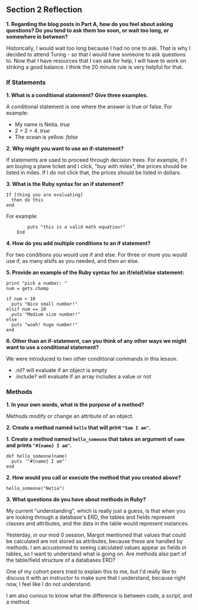 ## Section 2 Reflection

**1. Regarding the blog posts in Part A, how do you feel about asking questions? Do you tend to ask them too soon, or wait too long, or somewhere in between?**  

Historically, I would wait too long because I had no one to ask. That is why I decided to attend Turing - so that I would have someone to ask questions to. Now that I have resources that I can ask for help, I will have to work on striking a good balance. I think the 20 minute rule is very helpful for that.

### If Statements

**1. What is a conditional statement? Give three examples.**  

A conditional statement is one where the answer is true or false. For example:
- My name is Netia. *true*
- 2 + 2 = 4. *true*
- The ocean is yellow. *false*

**2. Why might you want to use an if-statement?**  

If statements are used to proceed through decision trees. For example, if I am buying a plane ticket and I click, "buy with miles", the prices should be listed in miles. If I do not click that, the prices should be listed in dollars.

**3. What is the Ruby syntax for an if statement?**  

```
If [thing you are evaluating]
  then do this
end
```

For example:

``` If 2+2 == 4
        puts "this is a valid math equation!"
    End
```

**4. How do you add multiple conditions to an if statement?**  

For two conditions you would use if and else. For three or more you would use if, as many elsifs as you needed, and then an else.

**5. Provide an example of the Ruby syntax for an if/elsif/else statement:**  

```
print "pick a number: "
num = gets.chomp

if num < 10
  puts "Nice small number!"
elsif num == 10
  puts "Medium size number!"
else
  puts "woah! huge number!"
end
```

**6. Other than an if-statement, can you think of any other ways we might want to use a conditional statement?**

We were introduced to two other conditional commands in this lesson.
- .nil? will evaluate if an object is empty
- .include? will evaluate if an array includes a value or not

### Methods

**1. In your own words, what is the purpose of a method?**  

  Methods modify or change an attribute of an object.

**2. Create a method named `hello` that will print `"Sam I am"`.**

**1. Create a method named `hello_someone` that takes an argument of `name` and prints `"#{name} I am"`.**  

```
def hello_someone(name)
  puts '"#{name} I am"'
end

```

**2. How would you call or execute the method that you created above?**  

```
hello_someone("Netia")
```

**3. What questions do you have about methods in Ruby?**

My current "understanding", which is really just a guess, is that when you are looking through a database's ERD, the tables and fields represent classes and attributes, and the data in the table would represent instances.  

Yesterday, in our mod 0 session, Margot mentioned that values that could be calculated are not stored as attributes, because these are handled by methods. I am accustomed to seeing calculated values appear as fields in tables, so I want to understand what is going on. Are methods also part of the table/field structure of a databases ERD?  

One of my cohort peers tried to explain this to me, but I'd really like to discuss it with an instructor to make sure that I understand, because right now, I feel like I do not understand.  

I am also curious to know what the difference is between code, a script, and a method.  
